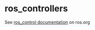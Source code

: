 ros_controllers
===============

See [ros_control documentation](http://ros.org/wiki/ros_control) on ros.org
